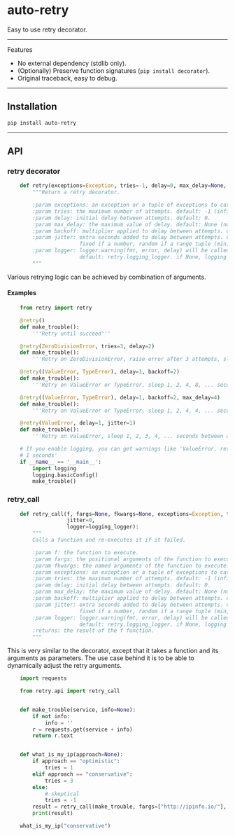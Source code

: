 # auto-retry

Easy to use retry decorator.

---

Features

- No external dependency (stdlib only).
- (Optionally) Preserve function signatures (`pip install decorator`).
- Original traceback, easy to debug.

---

## Installation

```bash
pip install auto-retry
```

---

## API

### retry decorator

```python
    def retry(exceptions=Exception, tries=-1, delay=0, max_delay=None, backoff=1, jitter=0, logger=logging_logger):
        """Return a retry decorator.

        :param exceptions: an exception or a tuple of exceptions to catch. default: Exception.
        :param tries: the maximum number of attempts. default: -1 (infinite).
        :param delay: initial delay between attempts. default: 0.
        :param max_delay: the maximum value of delay. default: None (no limit).
        :param backoff: multiplier applied to delay between attempts. default: 1 (no backoff).
        :param jitter: extra seconds added to delay between attempts. default: 0.
                       fixed if a number, random if a range tuple (min, max)
        :param logger: logger.warning(fmt, error, delay) will be called on failed attempts.
                       default: retry.logging_logger. if None, logging is disabled.
        """
```

Various retrying logic can be achieved by combination of arguments.

#### Examples

```python
    from retry import retry
```

```python
    @retry()
    def make_trouble():
        '''Retry until succeed'''
```

```python
    @retry(ZeroDivisionError, tries=3, delay=2)
    def make_trouble():
        '''Retry on ZeroDivisionError, raise error after 3 attempts, sleep 2 seconds between attempts.'''
```

```python
    @retry((ValueError, TypeError), delay=1, backoff=2)
    def make_trouble():
        '''Retry on ValueError or TypeError, sleep 1, 2, 4, 8, ... seconds between attempts.'''
```

```python
    @retry((ValueError, TypeError), delay=1, backoff=2, max_delay=4)
    def make_trouble():
        '''Retry on ValueError or TypeError, sleep 1, 2, 4, 4, ... seconds between attempts.'''
```

```python
    @retry(ValueError, delay=1, jitter=1)
    def make_trouble():
        '''Retry on ValueError, sleep 1, 2, 3, 4, ... seconds between attempts.'''
```

```python
    # If you enable logging, you can get warnings like 'ValueError, retrying in
    # 1 seconds'
    if __name__ == '__main__':
        import logging
        logging.basicConfig()
        make_trouble()
```

### retry_call

```python
    def retry_call(f, fargs=None, fkwargs=None, exceptions=Exception, tries=-1, delay=0, max_delay=None, backoff=1,
                   jitter=0,
                   logger=logging_logger):
        """
        Calls a function and re-executes it if it failed.

        :param f: the function to execute.
        :param fargs: the positional arguments of the function to execute.
        :param fkwargs: the named arguments of the function to execute.
        :param exceptions: an exception or a tuple of exceptions to catch. default: Exception.
        :param tries: the maximum number of attempts. default: -1 (infinite).
        :param delay: initial delay between attempts. default: 0.
        :param max_delay: the maximum value of delay. default: None (no limit).
        :param backoff: multiplier applied to delay between attempts. default: 1 (no backoff).
        :param jitter: extra seconds added to delay between attempts. default: 0.
                       fixed if a number, random if a range tuple (min, max)
        :param logger: logger.warning(fmt, error, delay) will be called on failed attempts.
                       default: retry.logging_logger. if None, logging is disabled.
        :returns: the result of the f function.
        """
```

This is very similar to the decorator, except that it takes a function and its arguments as parameters. The use case behind it is to be able to dynamically adjust the retry arguments.

```python
    import requests

    from retry.api import retry_call


    def make_trouble(service, info=None):
        if not info:
            info = ''
        r = requests.get(service + info)
        return r.text


    def what_is_my_ip(approach=None):
        if approach == "optimistic":
            tries = 1
        elif approach == "conservative":
            tries = 3
        else:
            # skeptical
            tries = -1
        result = retry_call(make_trouble, fargs=["http://ipinfo.io/"], fkwargs={"info": "ip"}, tries=tries)
        print(result)

    what_is_my_ip("conservative")
```
